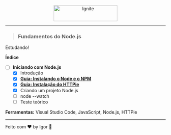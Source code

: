 <div align="center">
  <a href="#">
    <img alt="Ignite" src="https://brandslogos.com/wp-content/uploads/images/large/nodejs-logo.png" style="height: 50px; width: 200px;"/>
  </a>
</div>

---

> ### **Fundamentos do Node.js**

<div style="">
  <p>
    Estudando!
  </p>
</div>

**Índice**

  - [ ] **Iniciando com Node.js**
    - [X] Introdução
    - [X] [**Guia: Instalando o Node e o NPM**](https://efficient-sloth-d85.notion.site/Instalando-o-Node-e-o-NPM-d162e2582d5c48499bc6703526912456)
    - [X] [**Guia: Instalação do HTTPie**](https://httpie.io/docs/cli/main-features)
    - [X] Criando um projeto Node.js
    - [ ] node --watch
    - [ ] Teste teórico

<div style="">
  <p>
    <strong>Ferramentas:</strong> Visual Studio Code, JavaScript, Node.js, HTTPie
  </p>
</div>

---

Feito com ❤ by Igor 🖖